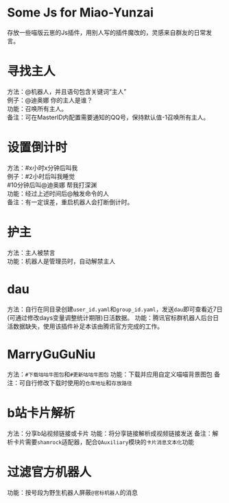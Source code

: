 # Some Js for Miao-Yunzai
存放一些喵版云崽的Js插件，用别人写的插件魔改的，灵感来自群友的日常发言。

# 寻找主人
方法：@机器人，并且语句包含关键词“主人”   
例子：@迪奥娜 你的主人是谁？  
功能：召唤所有主人。  
备注：可在MasterID内配置需要通知的QQ号，保持默认值-1召唤所有主人。

# 设置倒计时
方法：#x小时x分钟后叫我  
例子：#2小时后叫我睡觉  
#10分钟后叫@迪奥娜 帮我打深渊  
功能：经过上述时间后@触发命令的人  
备注：有一定误差，重启机器人会打断倒计时。

# 护主  
方法：主人被禁言  
功能：机器人是管理员时，自动解禁主人

# dau
方法：自行在同目录创建`user_id.yaml`和`group_id.yaml`，发送`dau`即可查看近7日(可通过修改days变量调整统计期限)日活数据。
功能：腾讯官标群机器人后台日活数据缺失，使用该插件补足本该由腾讯官方完成的工作。

# MarryGuGuNiu
方法：`#下载咕咕牛图包`和`#更新咕咕牛图包`
功能：下载并应用自定义喵喵背景图包
备注：可自行修改下载时使用的`仓库地址`和`存放路径`

# b站卡片解析
方法：分享b站视频链接或卡片
功能：将分享链接解析成视频链接发送
备注：解析卡片需要`shamrock`适配器，配合`QAuxiliary`模块的`卡片消息文本化`功能

# 过滤官方机器人
功能：按号段为野生机器人屏蔽`@官标机器人`的消息
